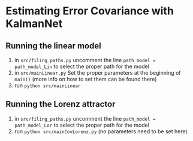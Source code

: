 # Estimating Error Covariance with KalmanNet

## Running the linear model

1. in `src/filing_paths.py` uncomment the line `path_model = path_model_Lin` to select the proper path for the model
2. in `src/mainLinear.py` Set the proper parameters at the beginning of `main()` (more info on how to set them can be found there)
3. run `python src/mainLinear`


## Running the Lorenz attractor
1. in `src/filing_paths.py` uncomment the line `path_model = path_model_Lor` to select the proper path for the model
2. run `python src/mainCovLorenz.py` (no parameters need to be set here)


